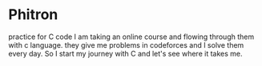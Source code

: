 # Phitron
practice for C code
I am taking an online course and flowing through them with c language.
they give me problems in codeforces and I solve them every day. So I start my journey with C and let's see where it takes me.
